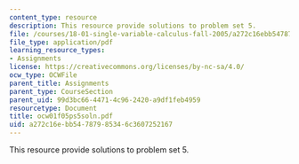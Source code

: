 ```yaml
---
content_type: resource
description: This resource provide solutions to problem set 5.
file: /courses/18-01-single-variable-calculus-fall-2005/a272c16ebb54787985346c3607252167_ocw01f05ps5soln.pdf
file_type: application/pdf
learning_resource_types:
- Assignments
license: https://creativecommons.org/licenses/by-nc-sa/4.0/
ocw_type: OCWFile
parent_title: Assignments
parent_type: CourseSection
parent_uid: 99d3bc66-4471-4c96-2420-a9df1feb4959
resourcetype: Document
title: ocw01f05ps5soln.pdf
uid: a272c16e-bb54-7879-8534-6c3607252167
---
```

This resource provide solutions to problem set 5.